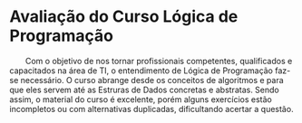 # Avaliação do Curso Lógica de Programação

&emsp;&emsp;Com o objetivo de nos tornar profissionais competentes, qualificados e capacitados na área de TI, o entendimento de Lógica de Programação faz-se necessário. O curso abrange desde os conceitos de algoritmos e para que eles servem até as Estruras de Dados concretas e abstratas. Sendo assim, o material do curso é excelente, porém alguns exercícios estão incompletos ou com alternativas duplicadas, dificultando acertar a questão. 